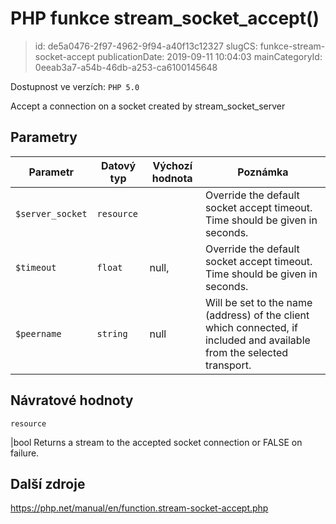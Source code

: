 PHP funkce stream_socket_accept()
================================

> id: de5a0476-2f97-4962-9f94-a40f13c12327
> slugCS: funkce-stream-socket-accept
> publicationDate: 2019-09-11 10:04:03
> mainCategoryId: 0eeab3a7-a54b-46db-a253-ca6100145648

Dostupnost ve verzích: `PHP 5.0`

Accept a connection on a socket created by <function>stream_socket_server</function>


Parametry
--------------

| Parametr | Datový typ | Výchozí hodnota | Poznámka |
|-----|-----|-----|-----|
| `$server_socket` | `resource` |  | Override the default socket accept timeout. Time should be given in seconds. |
| `$timeout` | `float` | null, | Override the default socket accept timeout. Time should be given in seconds. |
| `$peername` | `string` | null | Will be set to the name (address) of the client which connected, if included and available from the selected transport. |


Návratové hodnoty
----------------

`resource`

|bool Returns a stream to the accepted socket connection or FALSE on failure.

Další zdroje
------------

https://php.net/manual/en/function.stream-socket-accept.php
